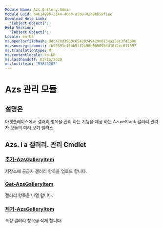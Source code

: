 ```yaml
---
Module Name: Azs.Gallery.Admin
Module Guid: b461499b-3144-466b-a5b0-02a9eb59f1ec
Download Help Link:
  '[object Object]': 
Help Version:
  '[object Object]': 
Locale: en-US
ms.openlocfilehash: ddc478d3960c6548b24942906134a25ec3f45b98
ms.sourcegitcommit: fb95591c45bb5f12b98e0690938d18f2ec611897
ms.translationtype: MT
ms.contentlocale: ko-KR
ms.lasthandoff: 03/15/2020
ms.locfileid: "93875202"
---
```

# Azs 관리 모듈
## 설명은
마켓플레이스에서 갤러리 항목을 관리 하는 기능을 제공 하는 AzureStack 갤러리 관리자 모듈의 미리 보기 릴리스.

## Azs. i a 갤러리. 관리 Cmdlet
### [추가-AzsGalleryItem](Add-AzsGalleryItem.md)
저장소에 공급자 갤러리 항목을 업로드 합니다.

### [Get-AzsGalleryItem](Get-AzsGalleryItem.md)
갤러리 항목을 나열 합니다.

### [제거-AzsGalleryItem](Remove-AzsGalleryItem.md)
특정 갤러리 항목을 삭제 합니다.

